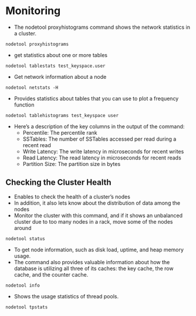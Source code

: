 # Monitoring
- The nodetool proxyhistograms command shows the network statistics in a cluster.
```
nodetool proxyhistograms
```

- get statistics about one or more tables
```
nodetool tablestats test_keyspace.user
```

- Get network information about a node
```
nodetool netstats -H
```

- Provides statistics about tables that you can use to plot a frequency function
```
nodetool tablehistograms test_keyspace user
```


- Here’s a description of the key columns in the output of the command:
  - Percentile: The percentile rank
  - SSTables: The number of SSTables accessed per read during a recent read
  - Write Latency: The write latency in microseconds for recent writes
  - Read Latency: The read latency in microseconds for recent reads
  - Partition Size: The partition size in bytes

## Checking the Cluster Health
- Enables to check the health of a cluster’s nodes
- In addition, it also lets know about the distribution of data among the nodes
- Monitor the cluster with this command, and if it shows an unbalanced cluster due to too many nodes in a rack, move some of the nodes around
```
nodetool status
```

- To get node information, such as disk load, uptime, and heap memory usage.
- The command also provides valuable information about how the database is utilizing all three of its caches: the key cache, the row cache, and the
counter cache.
```
nodetool info
```

- Shows the usage statistics of thread pools.
```
nodetool tpstats
```
